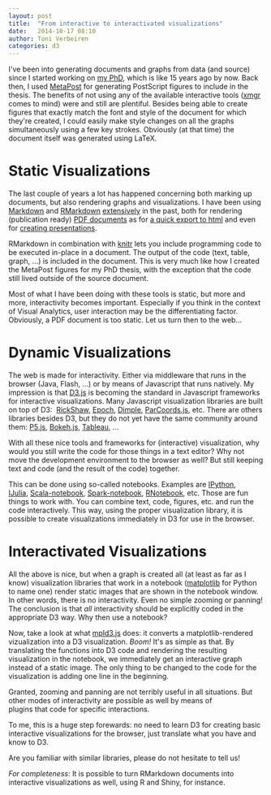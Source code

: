 ```yaml
---
layout: post
title:  "From interactive to interactivated visualizations"
date:   2014-10-17 08:10
author: Toni Verbeiren
categories: d3
---
```

I've been into generating documents and graphs from data (and source) since I started working on [my PhD](http://itf.fys.kuleuven.be/_binary/publications/phd_stat/2003_toni_verbeiren.pdf), which is like 15 years ago by now. Back then, I used [MetaPost](http://en.wikipedia.org/wiki/MetaPost) for generating PostScript figures to include in the thesis. The benefits of not using any of the available interactive tools ([xmgr](http://en.wikipedia.org/wiki/Grace_(plotting_tool)) comes to mind) were and still are plentiful. Besides being able to create figures that exactly match the font and style of the document for which they're created, I could easily make style changes on all the graphs simultaneously using a few key strokes. Obviously (at that time) the document itself was generated using LaTeX.

# Static Visualizations
The last couple of years a lot has happened concerning both marking up documents, but also rendering graphs and visualizations. I have been using [Markdown](http://daringfireball.net/projects/markdown/) and [RMarkdown](http://rmarkdown.rstudio.com/) [extensively](http://www.data-intuitive.com/2014/09/writing-workflow-and-reproducible-data-analysis/) in the past, both for rendering (publication ready) [PDF documents](http://www.data-intuitive.com/2013/10/activity-monitoring-from-smartphone-sensor-data-in-a-new-layout/) as for [a quick export to html](http://tverbeiren.github.io/ReproducibleDataAnalysis/RR.html) and even for [creating presentations](http://tverbeiren.github.io/BigDataBe-Spark/#/).

RMarkdown in combination with [knitr](http://yihui.name/knitr/) lets you include programming code to be executed in-place in a document. The output of the code (text, table, graph, ...) is included in the document. This is very much like how I created the MetaPost figures for my PhD thesis, with the exception that the code still lived outside of the source document.

Most of what I have been doing with these tools is static, but more and more, interactivity becomes important. Especially if you think in the context of Visual Analytics, user interaction may be the differentiating factor. Obviously, a PDF document is too static. Let us turn then to the web...

# Dynamic Visualizations
The web is made for interactivity. Either via middleware that runs in the browser (Java, Flash, ...) or by means of Javascript that runs natively. My impression is that [D3.js](http://d3js.org/) is becoming the standard in Javascript frameworks for interactive visualizations. Many Javascript visualization libraries are built on top of D3:  [RickShaw](http://code.shutterstock.com/rickshaw/), [Epoch](http://fastly.github.io/epoch/), [Dimple](http://dimplejs.org/), [ParCoords.js](http://syntagmatic.github.io/parallel-coordinates/), etc. There are others libraries besides D3, but they do not yet have the same community around them: [P5.js](http://p5js.org/), [Bokeh.js](https://github.com/ContinuumIO/bokehjs), [Tableau](http://www.tableausoftware.com/new-features/javascript-api), ...

With all these nice tools and frameworks for (interactive) visualization, why would you still write the code for those things in a text editor? Why not move the development environment to the browser as well? But still keeping text and code (and the result of the code) together.

This can be done using so-called notebooks. Examples are [IPython](http://ipython.org/notebook.html), [IJulia](https://github.com/JuliaLang/IJulia.jl), [Scala-notebook](https://github.com/Bridgewater/scala-notebook), [Spark-notebook](https://github.com/andypetrella/spark-notebook), [RNotebook](https://github.com/ramnathv/rNotebook), etc. Those are fun things to work with. You can combine text, code, figures, etc. and run the code interactively. This way, using the proper visualization library, it is possible to create visualizations immediately in D3 for use in the browser.

# Interactivated Visualizations
All the above is nice, but when a graph is created all (at least as far as I know) visualization libraries that work in a notebook ([matplotlib](http://matplotlib.org/) for Python to name one) render static images that are shown in the notebook window. In other words, there is no interactivity. Even no simple zooming or panning! The conclusion is that *all* interactivity should be explicitly coded in the appropriate D3 way. Why then use a notebook?

Now, take a look at what [mpld3.js](http://mpld3.github.io/) does: it converts a matplotlib-rendered vizualization into a D3 visualization. *Boom!* It's as simple as that. By translating the functions into D3 code and rendering the resulting visualization in the notebook, we immediately get an interactive graph instead of a static image. The only thing to be changed to the code for the visualization is adding one line in the beginning.

Granted, zooming and panning are not terribly useful in all situations. But other modes of interactivity are possible as well by means of plugins that code for specific interactions.

To me, this is a huge step forewards: no need to learn D3 for creating basic interactive visualizations for the browser, just translate what you have and know to D3.

Are you familiar with similar libraries, please do not hesitate to tell us!

*For completeness*: It is possible to turn RMarkdown documents into interactive visualizations as well, using R and Shiny, for instance.  

